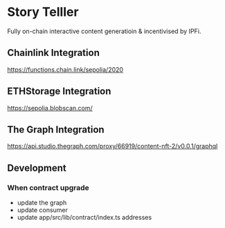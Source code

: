 # Story Telller

Fully on-chain interactive content generatioin & incentivised by IPFi.

## Chainlink Integration

https://functions.chain.link/sepolia/2020

## ETHStorage Integration

https://sepolia.blobscan.com/

## The Graph Integration

https://api.studio.thegraph.com/proxy/66919/content-nft-2/v0.0.1/graphql

## Development

### When contract upgrade

- update the graph
- update consumer
- update app/src/lib/contract/index.ts addresses
